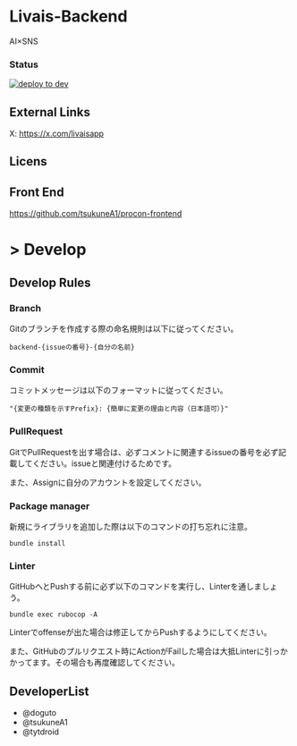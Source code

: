 # Livais-Backend
AI×SNS
### Status
[![deploy to dev](https://github.com/doguto/Livais-backend/actions/workflows/deploy.yml/badge.svg)](https://github.com/doguto/Livais-backend/actions/workflows/deploy.yml)

## External Links
X: https://x.com/livaisapp

## Licens

## Front End
https://github.com/tsukuneA1/procon-frontend


# > Develop
## Develop Rules
### Branch
Gitのブランチを作成する際の命名規則は以下に従ってください。
```
backend-{issueの番号}-{自分の名前}
```
### Commit
コミットメッセージは以下のフォーマットに従ってください。
```
"{変更の種類を示すPrefix}: {簡単に変更の理由と内容（日本語可）}" 
```
### PullRequest
GitでPullRequestを出す場合は、必ずコメントに関連するissueの番号を必ず記載してください。issueと関連付けるためです。

また、Assignに自分のアカウントを設定してください。

### Package manager
新規にライブラリを追加した際は以下のコマンドの打ち忘れに注意。
```
bundle install
```
### Linter
GitHubへとPushする前に必ず以下のコマンドを実行し、Linterを通しましょう。
```
bundle exec rubocop -A
```
Linterでoffenseが出た場合は修正してからPushするようにしてください。

また、GitHubのプルリクエスト時にActionがFailした場合は大抵Linterに引っかかってます。その場合も再度確認してください。

## DeveloperList
* @doguto
* @tsukuneA1
* @tytdroid
